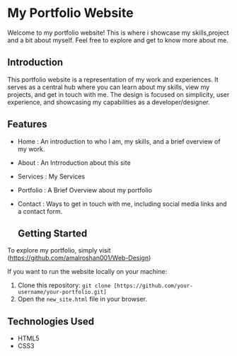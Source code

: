 # My Portfolio Website
Welcome to my portfolio website! This is where i showcase my skills,project and a bit about myself. Feel free to explore and get to know more about me.

## Introduction

This portfolio website is a representation of my work and experiences. It serves as a central hub where you can learn about my skills, view my projects, and get in touch with me. The design is focused on simplicity, user experience, and showcasing my capabilities as a developer/designer.

## Features
- Home : An introduction to who I am, my skills, and a brief overview of my work.
- About : An Intrroduction about this site
- Services : My Services 
- Portfolio : A Brief Overview about my portfolio
- Contact : Ways to get in touch with me, including social media links and a contact form.

  ## Getting Started

To explore my portfolio, simply visit (https://github.com/amalroshan001/Web-Design)

If you want to run the website locally on your machine:

1. Clone this repository: `git clone [https://github.com/your-username/your-portfolio.git]`
2. Open the `new_site.html` file in your browser.

## Technologies Used
- HTML5
- CSS3
